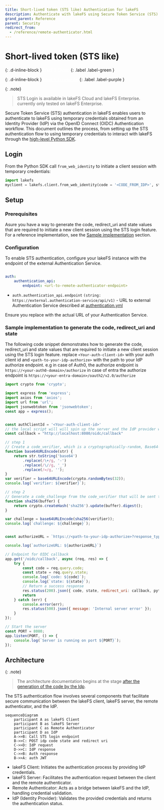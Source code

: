 ```yaml
---
title: Short-lived token (STS like) Authentication for lakeFS
description: Authenticate with lakeFS using Secure Token Service (STS) by leveraging a remote authenticator. This feature enables integration with Identity Providers (IdPs) for secure and efficient user authentication.
grand_parent: Reference
parent: Security
redirect_from:
  - /reference/remote-authenticator.html
---
```


# Short-lived token (STS like)

{: .d-inline-block }
<a style="color: white;" href="#sso-for-lakefs-cloud">lakeFS Cloud</a>
{: .label .label-green }

{: .d-inline-block }
<a style="color: white;" href="#sso-for-lakefs-enterprise">lakeFS Enterprise</a>
{: .label .label-purple }

{: .note}
> STS Login is available in lakeFS Cloud and lakeFS Enterprise. currently only tested on lakeFS Enterprise.

Secure Token Service (STS) authentication in lakeFS enables users to authenticate to lakeFS using temporary credentials obtained from an Identity Provider (IdP) via the OpenID Connect (OIDC) Authentication workflow.
This document outlines the process, from setting up the STS authentication flow to using temporary credentials to interact with lakeFS through the [high-level Python SDK](../../integrations/python.md).



## Login

From the Python SDK call `from_web_identity` to initiate a client session with temporary credentials:

```python
import lakefs
myclient = lakefs.client.from_web_identity(code = '<CODE_FROM_IDP>', state = '<STATE_FROM_IDP>' , redirect_uri = '<URI_USED_FOR_REDIRECT_FROM_IDP>', ttl_seconds = 7200)
```

## Setup

### Prerequisites
Asure you have a way to generate the code, redirect_uri and state values that are required to initiate a new client session using the STS login feature.
For a reference implementation, see the [Sample implementation](#sample-implementation-to-generate-the-code-redirect_uri-and-state) section.

### Configuration

To enable STS authentication, configure your lakeFS instance with the endpoint of the external Authentication Service.


```yaml

auth:
    authentication_api:
        endpoint: <url-to-remote-authenticator-endpoint>


```

- `auth.authentication_api.endpoint` `(string: https://external.authentication-service/api/v1)` - URL to external Authentication Service described at [authentication.yml](https://github.com/treeverse/lakeFS/blob/master/api/authentication.yml)

Ensure you replace <url-to-remote-authenticator-endpoint> with the actual URL of your Authentication Service.


### Sample implementation to generate the code, redirect_uri and state

The following code snippet demonstrates how to generate the code, redirect_uri and state values that are required to initiate a new client session using the STS login feature.
replace `<Your-auth-client-id>` with your auth client id and `<path-to-your-idp-authorize>` with the path to your IdP authorize endpoint.
e.g in case of Auth0, the authorize endpoint is `https://<your-auth0-domain>/authorize` in case of entra the authorize endpoint is `https://<your-entra-domain>/oauth2/v2.0/authorize`
```javascript
import crypto from 'crypto';

import express from 'express';
import axios from 'axios';
import url from 'url';
import jsonwebtoken from 'jsonwebtoken';
const app = express();


const authClientId = '<Your-auth-client-id>'
// the local script will will spin up the server and the IdP provider will return to this endpoint the response.
const callback = "http://localhost:8080/oidc/callback"

// step 1 
// Create a code_verifier, which is a cryptographically-random, Base64-encoded key that will eventually be sent to Auth0 to request tokens.
function base64URLEncode(str) {
    return str.toString('base64')
        .replace(/\+/g, '-')
        .replace(/\//g, '_')
        .replace(/=/g, '');
}
var verifier = base64URLEncode(crypto.randomBytes(32));
console.log(`verifier: ${verifier}`);

// step 2 
// Generate a code_challenge from the code_verifier that will be sent to Auth0 to request an authorization_code.
function sha256(buffer) {
    return crypto.createHash('sha256').update(buffer).digest();
}

var challenge = base64URLEncode(sha256(verifier));
console.log(`challenge: ${challenge}`);


const authorizeURL = `https://<path-to-your-idp-authorize>?response_type=code&code_challenge=${challenge}&code_challenge_method=S256&client_id=${auth0ClientId}&redirect_uri=${callback}&scope=openid&state=${verifier}`

console.log(`authorizeURL: ${authorizeURL}`)

// Endpoint for OIDC callback
app.get('/oidc/callback', async (req, res) => {
    try {
        const code = req.query.code;
        const state = req.query.state;
        console.log(`code: ${code}`);
        console.log(`state: ${state}`);
        // Return a success response
        res.status(200).json({ code, state, redirect_uri: callback, python-cmd: `lakefs.client.from_web_identity(code = ${code} redirect_uri = ${callback} state = ${state}, ttl_seconds = 7200) ` });
        return
    } catch (err) {
        console.error(err);
        res.status(500).json({ message: 'Internal server error' });
    }
});

// Start the server
const PORT = 8080;
app.listen(PORT, () => {
    console.log(`Server is running on port ${PORT}`);
});
```


## Architecture

{: .note}
> The architecture documentation begins at the stage [after the generation of the code by the Idp](#prerequisites).

The STS authentication flow involves several components that facilitate secure communication between the lakeFS client, lakeFS server, the remote authenticator, and the IdP.

```mermaid
sequenceDiagram
    participant A as lakeFS Client
    participant B as lakeFS Server
    participant C as Remote Authenticator
    participant D as IdP
    A->>B: Call STS login endpoint
    B->>C: POST idp code state and redirect uri
    C->>D: IdP request
    D->>C: IdP response
    C->>B: Auth response
    B->>A: auth JWT
```
- lakeFS Client: Initiates the authentication process by providing IdP credentials.
- lakeFS Server: Facilitates the authentication request between the client and the remote authenticator.
- Remote Authenticator: Acts as a bridge between lakeFS and the IdP, handling credential validation.
- IdP (Identity Provider): Validates the provided credentials and returns the authentication status.

